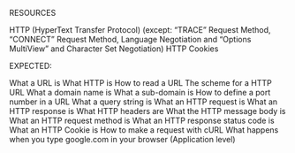 RESOURCES

HTTP (HyperText Transfer Protocol) (except: “TRACE” Request Method, “CONNECT” Request Method, Language Negotiation and “Options MultiView” and Character Set Negotiation)
HTTP Cookies

EXPECTED:

What a URL is
What HTTP is
How to read a URL
The scheme for a HTTP URL
What a domain name is
What a sub-domain is
How to define a port number in a URL
What a query string is
What an HTTP request is
What an HTTP response is
What HTTP headers are
What the HTTP message body is
What an HTTP request method is
What an HTTP response status code is
What an HTTP Cookie is
How to make a request with cURL
What happens when you type google.com in your browser (Application level)
